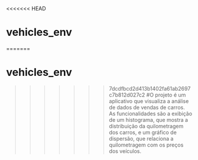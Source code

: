 <<<<<<< HEAD
# vehicles_env

=======
# vehicles_env

>>>>>>> 7dcdfbcd2d413b1402fa61ab2697c7b812d027c2
#O projeto é um aplicativo que visualiza a análise de dados de vendas de carros. As funcionalidades são a exibição de um histograma, que mostra a distribuição da quilometragem dos carros, e um gráfico de dispersão, que relaciona a quilometragem com os preços dos veículos.